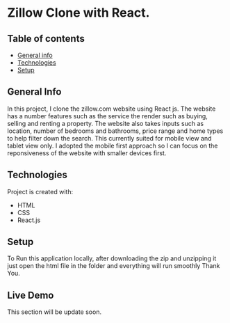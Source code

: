 # Zillow Clone with React.

## Table of contents
* [General info](#general-info)
* [Technologies](#technologies)
* [Setup](#setup)


## General Info
In this project, I clone the zillow.com website using React js. The website has a number features such as the service the render such as buying, selling and renting a property.
The website also takes inputs such as location, number of bedrooms and bathrooms, price range and home types to help filter down the search.
This currently suited for mobile view and tablet view only. I adopted the mobile first approach so I can focus on the reponsiveness of the website with smaller devices first.


## Technologies
Project is created with:
* HTML
* CSS 
* React.js

## Setup
To Run this application locally, after downloading the zip and unzipping it just open the html file in the folder and everything will run smoothly
Thank You.

## Live Demo
This section will be update soon.
